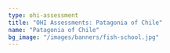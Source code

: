 ```yaml
---
type: ohi-assessment
title: "OHI Assessments: Patagonia of Chile"
name: "Patagonia of Chile"
bg_image: "/images/banners/fish-school.jpg"
---
```

